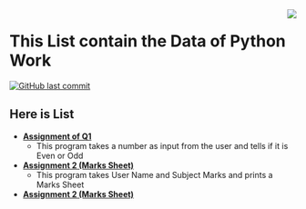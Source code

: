 
<img src="Python.jpg" align="right" />

# This List contain the Data of Python Work
[![GitHub last commit](https://img.shields.io/github/last-commit/samiwadh/Python?color=%23f54242)](https://github.com/samiwadh/Python/tree/main/Quarter%201%20/Assignment%20of%20Q1)



## Here is List

 - **[Assignment of Q1 ](https://github.com/samiwadh/Python/tree/main/Quarter%201%20/Assignment%20of%20Q1)**
	 - This program takes a number as input from the user and tells if it is Even or Odd
 - **[Assignment 2 (Marks Sheet)](https://github.com/samiwadh/Python/tree/main/Quarter%201%20/Practice%20and%20Work%20)**
	 - This program takes User Name and Subject Marks and prints a Marks Sheet
 - **[Assignment 2 (Marks Sheet)](https://github.com/samiwadh/Python/tree/main/Quarter%201%20/Week%20Class)**


